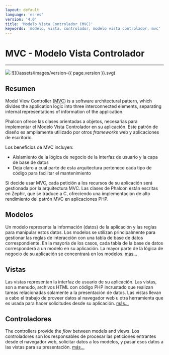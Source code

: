 ```yaml
---
layout: default
language: 'es-es'
version: '4.0'
title: 'Modelo Vista Controlador (MVC)'
keywords: 'modelo, vista, controlador, modelo vista controlador, mvc'
---
```


# MVC - Modelo Vista Controlador
- - -
![](/assets/images/document-status-stable-success.svg) ![](/assets/images/version-{{ page.version }}.svg)

## Resumen
Model View Controller ([MVC][wiki-mvc]) is a software architectural pattern, which divides the application logic into three interconnected elements, separating internal representations of information of the application.

Phalcon ofrece las clases orientadas a objetos, necesarias para implementar el Modelo Vista Controlador en su aplicación. Este patrón de diseño es ampliamente utilizado por otros *frameworks* web y aplicaciones de escritorio.

Los beneficios de MVC incluyen:

* Aislamiento de la lógica de negocio de la interfaz de usuario y la capa de base de datos
* Deja claro a cual parte de esta arquitectura pertenece cada tipo de código para facilitar el mantenimiento

Si decide usar MVC, cada petición a los recursos de su aplicación será gestionada por la arquitectura MVC. Las clases de Phalcon están escritas en Zephir, que se traduce a C, ofreciendo una implementación de alto rendimiento del patrón MVC en aplicaciones PHP.

## Modelos
Un modelo representa la información (datos) de la aplicación y las reglas para manipular estos datos. Los modelos se utilizan principalmente para gestionar las reglas de interacción con una tabla de base de datos correspondiente. En la mayoría de los casos, cada tabla de la base de datos corresponderá a un modelo en su aplicación. La mayor parte de la lógica de negocio de su aplicación se concentrará en los modelos. [más...](db-models)

## Vistas
Las vistas representan la interfaz de usuario de su aplicación. Las vistas, son a menudo, archivos HTML con código PHP incrustado que realizan tareas relacionadas solamente a la presentación de datos. Las vistas llevan a cabo el trabajo de proveer datos al navegador web u otra herramienta que es usada para hacer solicitudes desde su aplicación. [más...](views)

## Controladores
The controllers provide the _flow_ between models and views. Los controladores son los responsables de procesar las peticiones entrantes desde el navegador web, solicitar datos a los modelos, y pasar esos datos a las vistas para su presentación. [más...](controllers)

[wiki-mvc]: https://en.wikipedia.org/wiki/Model–view–controller
